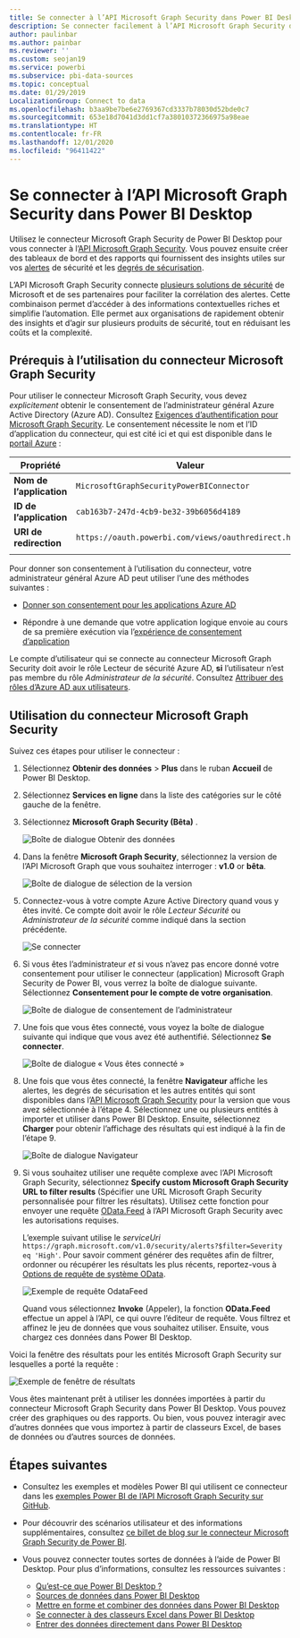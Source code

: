 ```yaml
---
title: Se connecter à l’API Microsoft Graph Security dans Power BI Desktop
description: Se connecter facilement à l’API Microsoft Graph Security dans Power BI Desktop
author: paulinbar
ms.author: painbar
ms.reviewer: ''
ms.custom: seojan19
ms.service: powerbi
ms.subservice: pbi-data-sources
ms.topic: conceptual
ms.date: 01/29/2019
LocalizationGroup: Connect to data
ms.openlocfilehash: b3aa9be7be6e2769367cd3337b78030d52bde0c7
ms.sourcegitcommit: 653e18d7041d3dd1cf7a38010372366975a98eae
ms.translationtype: HT
ms.contentlocale: fr-FR
ms.lasthandoff: 12/01/2020
ms.locfileid: "96411422"
---
```

# <a name="connect-to-the-microsoft-graph-security-api-in-power-bi-desktop"></a>Se connecter à l’API Microsoft Graph Security dans Power BI Desktop

Utilisez le connecteur Microsoft Graph Security de Power BI Desktop pour vous connecter à l’[API Microsoft Graph Security](/graph/security-concept-overview). Vous pouvez ensuite créer des tableaux de bord et des rapports qui fournissent des insights utiles sur vos [alertes](/graph/api/resources/alert) de sécurité et les [degrés de sécurisation](/graph/api/resources/securescores).

L’API Microsoft Graph Security connecte [plusieurs solutions de sécurité](/graph/api/resources/security-api-overview#alerts) de Microsoft et de ses partenaires pour faciliter la corrélation des alertes. Cette combinaison permet d’accéder à des informations contextuelles riches et simplifie l’automation. Elle permet aux organisations de rapidement obtenir des insights et d’agir sur plusieurs produits de sécurité, tout en réduisant les coûts et la complexité.

## <a name="prerequisites-to-use-the-microsoft-graph-security-connector"></a>Prérequis à l’utilisation du connecteur Microsoft Graph Security

Pour utiliser le connecteur Microsoft Graph Security, vous devez *explicitement* obtenir le consentement de l’administrateur général Azure Active Directory (Azure AD). Consultez [Exigences d’authentification pour Microsoft Graph Security](/graph/security-authorization).
Le consentement nécessite le nom et l’ID d’application du connecteur, qui est cité ici et qui est disponible dans le [portail Azure](https://portal.azure.com) :

| Propriété | Valeur |
|----------|-------|
| **Nom de l’application** | `MicrosoftGraphSecurityPowerBIConnector` |
| **ID de l’application** | `cab163b7-247d-4cb9-be32-39b6056d4189` |
| **URI de redirection** | `https://oauth.powerbi.com/views/oauthredirect.html` |
|||

Pour donner son consentement à l’utilisation du connecteur, votre administrateur général Azure AD peut utiliser l’une des méthodes suivantes :

* [Donner son consentement pour les applications Azure AD](/azure/active-directory/develop/v2-permissions-and-consent)

* Répondre à une demande que votre application logique envoie au cours de sa première exécution via l’[expérience de consentement d’application](/azure/active-directory/develop/application-consent-experience)
   
Le compte d’utilisateur qui se connecte au connecteur Microsoft Graph Security doit avoir le rôle Lecteur de sécurité Azure AD, **si** l’utilisateur n’est pas membre du rôle *Administrateur de la sécurité*. Consultez [Attribuer des rôles d’Azure AD aux utilisateurs](/graph/security-authorization#assign-azure-ad-roles-to-users).

## <a name="using-the-microsoft-graph-security-connector"></a>Utilisation du connecteur Microsoft Graph Security

Suivez ces étapes pour utiliser le connecteur :

1. Sélectionnez **Obtenir des données** > **Plus** dans le ruban **Accueil** de Power BI Desktop.
2. Sélectionnez **Services en ligne** dans la liste des catégories sur le côté gauche de la fenêtre.
3. Sélectionnez **Microsoft Graph Security (Bêta)** .

    ![Boîte de dialogue Obtenir des données](media/desktop-connect-graph-security/GetData.PNG)
    
4. Dans la fenêtre **Microsoft Graph Security**, sélectionnez la version de l’API Microsoft Graph que vous souhaitez interroger : **v1.0** or **bêta**.

    ![Boîte de dialogue de sélection de la version](media/desktop-connect-graph-security/selectVersion.PNG)
    
5. Connectez-vous à votre compte Azure Active Directory quand vous y êtes invité. Ce compte doit avoir le rôle *Lecteur Sécurité* ou *Administrateur de la sécurité* comme indiqué dans la section précédente.

    ![Se connecter](media/desktop-connect-graph-security/SignIn.PNG) 
    
6. Si vous êtes l’administrateur *et* si vous n’avez pas encore donné votre consentement pour utiliser le connecteur (application) Microsoft Graph Security de Power BI, vous verrez la boîte de dialogue suivante. Sélectionnez **Consentement pour le compte de votre organisation**.

    ![Boîte de dialogue de consentement de l’administrateur](media/desktop-connect-graph-security/AdminConsent.PNG)
    
7. Une fois que vous êtes connecté, vous voyez la boîte de dialogue suivante qui indique que vous avez été authentifié. Sélectionnez **Se connecter**.

    ![Boîte de dialogue « Vous êtes connecté »](media/desktop-connect-graph-security/SignedIn.PNG)
    
8. Une fois que vous êtes connecté, la fenêtre **Navigateur** affiche les alertes, les degrés de sécurisation et les autres entités qui sont disponibles dans l’[API Microsoft Graph Security](/graph/security-concept-overview) pour la version que vous avez sélectionnée à l’étape 4. Sélectionnez une ou plusieurs entités à importer et utiliser dans Power BI Desktop. Ensuite, sélectionnez **Charger** pour obtenir l’affichage des résultats qui est indiqué à la fin de l’étape 9.

    ![Boîte de dialogue Navigateur](media/desktop-connect-graph-security/NavTable.PNG)
    
9. Si vous souhaitez utiliser une requête complexe avec l’API Microsoft Graph Security, sélectionnez **Specify custom Microsoft Graph Security URL to filter results** (Spécifier une URL Microsoft Graph Security personnalisée pour filtrer les résultats). Utilisez cette fonction pour envoyer une requête [OData.Feed](./desktop-connect-odata.md) à l’API Microsoft Graph Security avec les autorisations requises.

   L’exemple suivant utilise le *serviceUri* `https://graph.microsoft.com/v1.0/security/alerts?$filter=Severity eq 'High'`. Pour savoir comment générer des requêtes afin de filtrer, ordonner ou récupérer les résultats les plus récents, reportez-vous à [Options de requête de système OData](/graph/query-parameters).

   ![Exemple de requête OdataFeed](media/desktop-connect-graph-security/ODataFeed.PNG)
    
   Quand vous sélectionnez **Invoke** (Appeler), la fonction **OData.Feed** effectue un appel à l’API, ce qui ouvre l’éditeur de requête. Vous filtrez et affinez le jeu de données que vous souhaitez utiliser. Ensuite, vous chargez ces données dans Power BI Desktop.

Voici la fenêtre des résultats pour les entités Microsoft Graph Security sur lesquelles a porté la requête :

   ![Exemple de fenêtre de résultats](media/desktop-connect-graph-security/Result.PNG)
    

Vous êtes maintenant prêt à utiliser les données importées à partir du connecteur Microsoft Graph Security dans Power BI Desktop. Vous pouvez créer des graphiques ou des rapports. Ou bien, vous pouvez interagir avec d’autres données que vous importez à partir de classeurs Excel, de bases de données ou d’autres sources de données.

## <a name="next-steps"></a>Étapes suivantes
* Consultez les exemples et modèles Power BI qui utilisent ce connecteur dans les [exemples Power BI de l’API Microsoft Graph Security sur GitHub](https://aka.ms/graphsecuritypowerbiconnectorsamples).

* Pour découvrir des scénarios utilisateur et des informations supplémentaires, consultez [ce billet de blog sur le connecteur Microsoft Graph Security de Power BI](https://aka.ms/graphsecuritypowerbiconnectorblogpost).

* Vous pouvez connecter toutes sortes de données à l’aide de Power BI Desktop. Pour plus d’informations, consultez les ressources suivantes :

    * [Qu’est-ce que Power BI Desktop ?](../fundamentals/desktop-what-is-desktop.md)
    * [Sources de données dans Power BI Desktop](desktop-data-sources.md)
    * [Mettre en forme et combiner des données dans Power BI Desktop](desktop-shape-and-combine-data.md)
    * [Se connecter à des classeurs Excel dans Power BI Desktop](desktop-connect-excel.md)
    * [Entrer des données directement dans Power BI Desktop](desktop-enter-data-directly-into-desktop.md)
